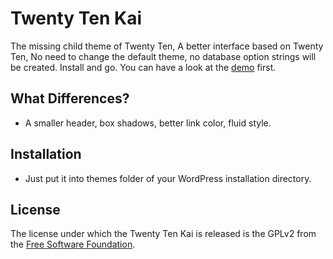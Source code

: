 Twenty Ten Kai
==============

The missing child theme of Twenty Ten, A better interface based on Twenty Ten, No need to change the default theme, no database option strings will be created. Install and go. You can have a look at the [demo][demo] first.


What Differences?
-----------------

 * A smaller header, box shadows, better link color, fluid style.


Installation
------------

 * Just put it into themes folder of your WordPress installation directory.


License
-------

The license under which the Twenty Ten Kai is released is the GPLv2 from the [Free Software Foundation][fsf].

[fsf]: http://www.fsf.org
[demo]: http://postholic.com/twentyten-kai/
